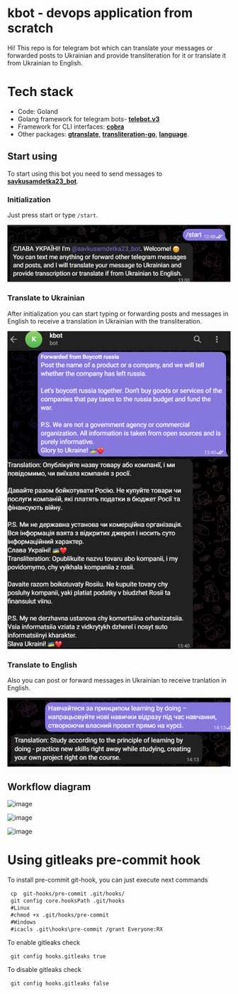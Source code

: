 # kbot - devops application from scratch

Hi! This repo is for telegram bot which can translate your messages or forwarded posts to Ukrainian and provide transliteration for it or translate it from Ukrainian to English.


# Tech stack

 - Code: Goland
 - Golang framework for telegram bots-  [**telebot.v3**](https://gopkg.in/telebot.v3)
 - Framework for CLI interfaces: [**cobra**](https://github.com/spf13/cobra)
 - Other packages:
[**gtranslate**](https://github.com/bregydoc/gtranslate),
[**transliteration-go**](https://github.com/fre5h/transliteration-go),
[**language**](https://golang.org/x/text/language).

## Start using

To start using this bot you need to send messages to [**savkusamdetka23_bot**](https://t.me/savkusamdetka23_bot).

### Initialization
Just press start or type `/start`.

![Alt text](img/image.png)


### Translate to Ukrainian
After initialization you can start typing or forwarding posts and messages in English to receive a translation in Ukrainian with the transliteration.

![Alt text](img/image-1.png)


### Translate to English
Also you can post or forward messages in Ukrainian to receive tranlation in English.

![Alt text](img/image-23.png)


## Workflow diagram

![image](https://github.com/savkusamdetka23/kbot/assets/10897695/9bb66be6-728f-46d3-a5e8-8b1d8fdc04b3)

![image](https://github.com/savkusamdetka23/kbot/assets/10897695/8183dbce-76a2-4531-a86a-d3860fb193a5)

![image](https://github.com/savkusamdetka23/kbot/assets/10897695/b889ca7a-5467-46d0-8a59-aa934911ac89)


# Using gitleaks pre-commit hook
To install pre-commit git-hook, you can just execute next commands
```
 cp  git-hooks/pre-commit .git/hooks/ 
 git config core.hooksPath .git/hooks
 #Linux
 #chmod +x .git/hooks/pre-commit
 #Windows
 #icacls .git\hooks\pre-commit /grant Everyone:RX
```

To enable gitleaks check
```
 git config hooks.gitleaks true
```

To disable gitleaks check
```
 git config hooks.gitleaks false
```